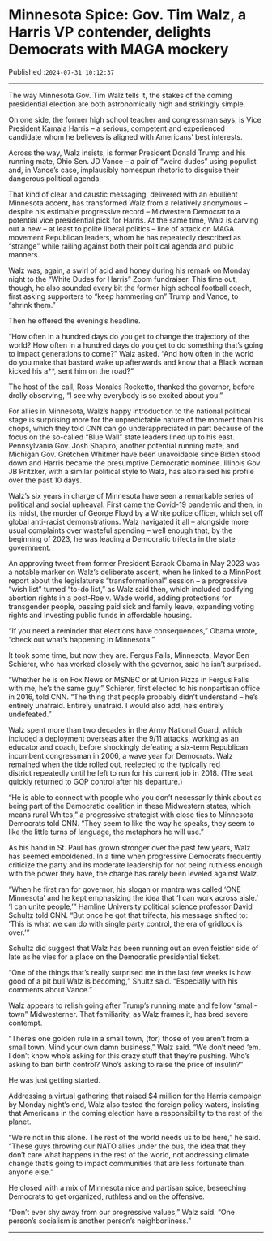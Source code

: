 # Minnesota Spice: Gov. Tim Walz, a Harris VP contender, delights Democrats with MAGA mockery

Published :`2024-07-31 10:12:37`

---

The way Minnesota Gov. Tim Walz tells it, the stakes of the coming presidential election are both astronomically high and strikingly simple.

On one side, the former high school teacher and congressman says, is Vice President Kamala Harris – a serious, competent and experienced candidate whom he believes is aligned with Americans’ best interests.

Across the way, Walz insists, is former President Donald Trump and his running mate, Ohio Sen. JD Vance – a pair of “weird dudes” using populist and, in Vance’s case, implausibly homespun rhetoric to disguise their dangerous political agenda.

That kind of clear and caustic messaging, delivered with an ebullient Minnesota accent, has transformed Walz from a relatively anonymous – despite his estimable progressive record – Midwestern Democrat to a potential vice presidential pick for Harris. At the same time, Walz is carving out a new – at least to polite liberal politics – line of attack on MAGA movement Republican leaders, whom he has repeatedly described as “strange” while railing against both their political agenda and public manners.

Walz was, again, a swirl of acid and honey during his remark on Monday night to the “White Dudes for Harris” Zoom fundraiser. This time out, though, he also sounded every bit the former high school football coach, first asking supporters to “keep hammering on” Trump and Vance, to “shrink them.”

Then he offered the evening’s headline.

“How often in a hundred days do you get to change the trajectory of the world? How often in a hundred days do you get to do something that’s going to impact generations to come?” Walz asked. “And how often in the world do you make that bastard wake up afterwards and know that a Black woman kicked his a**, sent him on the road?”

The host of the call, Ross Morales Rocketto, thanked the governor, before drolly observing, “I see why everybody is so excited about you.”

For allies in Minnesota, Walz’s happy introduction to the national political stage is surprising more for the unpredictable nature of the moment than his chops, which they told CNN can go underappreciated in part because of the focus on the so-called “Blue Wall” state leaders lined up to his east. Pennsylvania Gov. Josh Shapiro, another potential running mate, and Michigan Gov. Gretchen Whitmer have been unavoidable since Biden stood down and Harris became the presumptive Democratic nominee. Illinois Gov. JB Pritzker, with a similar political style to Walz, has also raised his profile over the past 10 days.

Walz’s six years in charge of Minnesota have seen a remarkable series of political and social upheaval. First came the Covid-19 pandemic and then, in its midst, the murder of George Floyd by a White police officer, which set off global anti-racist demonstrations. Walz navigated it all – alongside more usual complaints over wasteful spending – well enough that, by the beginning of 2023, he was leading a Democratic trifecta in the state government.

An approving tweet from former President Barack Obama in May 2023 was a notable marker on Walz’s deliberate ascent, when he linked to a MinnPost report about the legislature’s “transformational” session – a progressive “wish list” turned “to-do list,” as Walz said then, which included codifying abortion rights in a post-Roe v. Wade world, adding protections for transgender people, passing paid sick and family leave, expanding voting rights and investing public funds in affordable housing.

“If you need a reminder that elections have consequences,” Obama wrote, “check out what’s happening in Minnesota.”

It took some time, but now they are. Fergus Falls, Minnesota, Mayor Ben Schierer, who has worked closely with the governor, said he isn’t surprised.

“Whether he is on Fox News or MSNBC or at Union Pizza in Fergus Falls with me, he’s the same guy,” Schierer, first elected to his nonpartisan office in 2016, told CNN. “The thing that people probably didn’t understand – he’s entirely unafraid. Entirely unafraid. I would also add, he’s entirely undefeated.”

Walz spent more than two decades in the Army National Guard, which included a deployment overseas after the 9/11 attacks, working as an educator and coach, before shockingly defeating a six-term Republican incumbent congressman in 2006, a wave year for Democrats. Walz remained when the tide rolled out, reelected to the typically red district repeatedly until he left to run for his current job in 2018. (The seat quickly returned to GOP control after his departure.)

“He is able to connect with people who you don’t necessarily think about as being part of the Democratic coalition in these Midwestern states, which means rural Whites,” a progressive strategist with close ties to Minnesota Democrats told CNN. “They seem to like the way he speaks, they seem to like the little turns of language, the metaphors he will use.”

As his hand in St. Paul has grown stronger over the past few years, Walz has seemed emboldened. In a time when progressive Democrats frequently criticize the party and its moderate leadership for not being ruthless enough with the power they have, the charge has rarely been leveled against Walz.

“When he first ran for governor, his slogan or mantra was called ‘ONE Minnesota’ and he kept emphasizing the idea that ‘I can work across aisle.’ ‘I can unite people,’” Hamline University political science professor David Schultz told CNN. “But once he got that trifecta, his message shifted to: ‘This is what we can do with single party control, the era of gridlock is over.’”

Schultz did suggest that Walz has been running out an even feistier side of late as he vies for a place on the Democratic presidential ticket.

“One of the things that’s really surprised me in the last few weeks is how good of a pit bull Walz is becoming,” Shultz said. “Especially with his comments about Vance.”

Walz appears to relish going after Trump’s running mate and fellow “small-town” Midwesterner. That familiarity, as Walz frames it, has bred severe contempt.

“There’s one golden rule in a small town, (for) those of you aren’t from a small town. Mind your own damn business,” Walz said. “We don’t need ‘em. I don’t know who’s asking for this crazy stuff that they’re pushing. Who’s asking to ban birth control? Who’s asking to raise the price of insulin?”

He was just getting started.

Addressing a virtual gathering that raised $4 million for the Harris campaign by Monday night’s end, Walz also tested the foreign policy waters, insisting that Americans in the coming election have a responsibility to the rest of the planet.

“We’re not in this alone. The rest of the world needs us to be here,” he said. “These guys throwing our NATO allies under the bus, the idea that they don’t care what happens in the rest of the world, not addressing climate change that’s going to impact communities that are less fortunate than anyone else.”

He closed with a mix of Minnesota nice and partisan spice, beseeching Democrats to get organized, ruthless and on the offensive.

“Don’t ever shy away from our progressive values,” Walz said. “One person’s socialism is another person’s neighborliness.”

---

